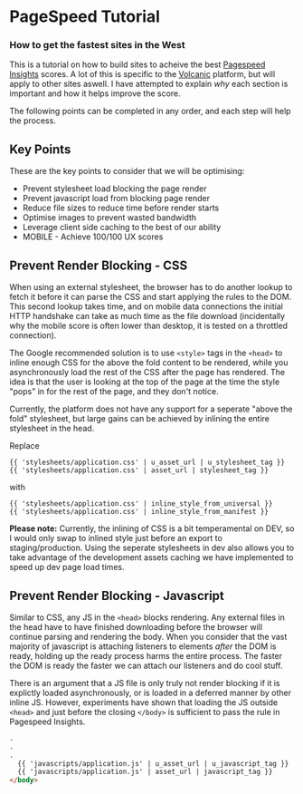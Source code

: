 # PageSpeed Tutorial
### How to get the fastest sites in the West

This is a tutorial on how to build sites to acheive the best [Pagespeed Insights](https://developers.google.com/speed/pagespeed/insights/) scores. A lot of this is specific to the [Volcanic](https://www.volcanic.co.uk) platform, but will apply to other sites aswell. I have attempted to explain *why* each section is important and how it helps improve the score.

The following points can be completed in any order, and each step will help the process.

## Key Points

These are the key points to consider that we will be optimising:
* Prevent stylesheet load blocking the page render
* Prevent javascript load from blocking page render
* Reduce file sizes to reduce time before render starts
* Optimise images to prevent wasted bandwidth
* Leverage client side caching to the best of our ability
* MOBILE - Achieve 100/100 UX scores


## Prevent Render Blocking - CSS

When using an external stylesheet, the browser has to do another lookup to fetch it before it can parse the CSS and start applying the rules to the DOM. This second lookup takes time, and on mobile data connections the initial HTTP handshake can take as much time as the file download (incidentally why the mobile score is often lower than desktop, it is tested on a throttled connection).

The Google recommended solution is to use `<style>` tags in the `<head>` to inline enough CSS for the above the fold content to be rendered, while you asynchronously load the rest of the CSS after the page has rendered. The idea is that the user is looking at the top of the page at the time the style "pops" in for the rest of the page, and they don't notice.

Currently, the platform does not have any support for a seperate "above the fold" stylesheet, but large gains can be achieved by inlining the entire stylesheet in the head.

Replace

```liquid
{{ 'stylesheets/application.css' | u_asset_url | u_stylesheet_tag }}
{{ 'stylesheets/application.css' | asset_url | stylesheet_tag }}
```
with
```liquid
{{ 'stylesheets/application.css' | inline_style_from_universal }}
{{ 'stylesheets/application.css' | inline_style_from_manifest }}
```
**Please note:** Currently, the inlining of CSS is a bit temperamental on DEV, so I would only swap to inlined style just before an export to staging/production. Using the seperate stylesheets in dev also allows you to take advantage of the development assets caching we have implemented to speed up dev page load times.

## Prevent Render Blocking - Javascript

Similar to CSS, any JS in the `<head>` blocks rendering. Any external files in the head have to have finished downloading before the browser will continue parsing and rendering the body. When you consider that the vast majority of javascript is attaching listeners to elements *after* the DOM is ready, holding up the ready process harms the entire process. The faster the DOM is ready the faster we can attach our listeners and do cool stuff.

There is an argument that a JS file is only truly not render blocking if it is explictly loaded asynchronously, or is loaded in a deferred manner by other inline JS. However, experiments have shown that loading the JS outside `<head>` and just before the closing `</body>` is sufficient to pass the rule in Pagespeed Insights.

```html
.
.
.
  {{ 'javascripts/application.js' | u_asset_url | u_javascript_tag }}
  {{ 'javascripts/application.js' | asset_url | javascript_tag }}
</body>
```

